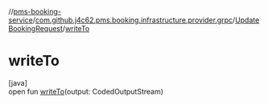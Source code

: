 //[pms-booking-service](../../../index.md)/[com.github.j4c62.pms.booking.infrastructure.provider.grpc](../index.md)/[UpdateBookingRequest](index.md)/[writeTo](write-to.md)

# writeTo

[java]\
open fun [writeTo](write-to.md)(output: CodedOutputStream)